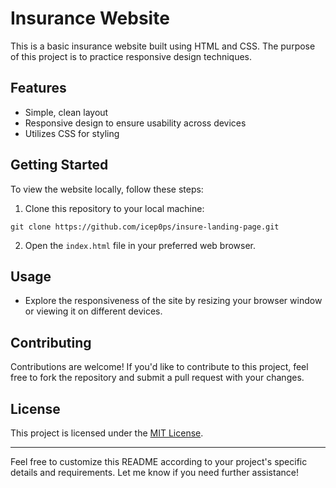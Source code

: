 # Insurance Website

This is a basic insurance website built using HTML and CSS. The purpose of this project is to practice responsive design techniques.

## Features

- Simple, clean layout
- Responsive design to ensure usability across devices
- Utilizes CSS for styling

## Getting Started

To view the website locally, follow these steps:

1. Clone this repository to your local machine:

```
git clone https://github.com/icep0ps/insure-landing-page.git
```

2. Open the `index.html` file in your preferred web browser.

## Usage

- Explore the responsiveness of the site by resizing your browser window or viewing it on different devices.

## Contributing

Contributions are welcome! If you'd like to contribute to this project, feel free to fork the repository and submit a pull request with your changes.

## License

This project is licensed under the [MIT License](LICENSE).

---

Feel free to customize this README according to your project's specific details and requirements. Let me know if you need further assistance!
